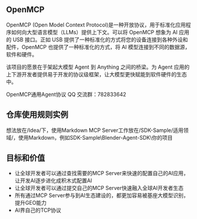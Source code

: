 ## OpenMCP

OpenMCP (Open Model Context Protocol)是一种开放协议，用于标准化应用程序如何向大型语言模型（LLMs）提供上下文。可以将 OpenMCP 想象为 AI 应用的 USB 接口。正如 USB 提供了一种标准化的方式将您的设备连接到各种外设和配件，OpenMCP 也提供了一种标准化的方式，将 AI 模型连接到不同的数据源，软件和硬件。

该项目的愿景在于架起大模型 Agent 到 Anything 之间的桥梁。为 Agent 应用的上下游开发者提供易于开发的协议级框架，让大模型更快赋能到软件硬件的生态中。

OpenMCP通用Agent协议 QQ 交流群：782833642

 

## 仓库使用规则实例
想法放在/Idea/下，使用Markdown
MCP Server工作放在/SDK-Sample/适用领域/，使用Markdown，例如SDK-Sample\Blender-Agent-SDK\你的项目
 

## 目标和价值
- 让全球开发者可以通过查找需要的MCP Server来快速的配置自己的AI应用，让开发AI逐步进化成积木式配置AI
- 让全球开发者可以通过提交自己的MCP Server快速融入全球AI开发者生态 
- 所有通过MCP Server参与到AI生态建设的，都更加容易被基座大模型识别，提升GEO能力
- AI界自己的TCP协议
